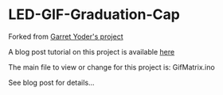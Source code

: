 # LED-GIF-Graduation-Cap

Forked from [Garret Yoder's project](https://github.com/garretyoder/GifMatrix)

A blog post tutorial on this project is available [here](http://www.jbocinsky.com/GraduationCap/)

The main file to view or change for this project is: GifMatrix.ino

See blog post for details...
